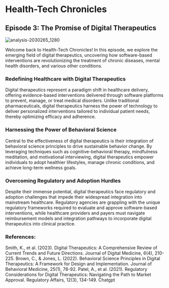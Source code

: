 # Health-Tech Chronicles

## Episode 3: The Promise of Digital Therapeutics

![analysis-2030265_1280](https://github.com/Ondess1/Ondess_GBE/assets/164676566/e4918896-d8a9-4bab-8ebd-41102fbd9a18)


Welcome back to Health-Tech Chronicles! In this episode, we explore the emerging field of digital therapeutics, uncovering how software-based interventions are revolutionizing the treatment of chronic diseases, mental health disorders, and various other conditions.

### Redefining Healthcare with Digital Therapeutics

Digital therapeutics represent a paradigm shift in healthcare delivery, offering evidence-based interventions delivered through software platforms to prevent, manage, or treat medical disorders. Unlike traditional pharmaceuticals, digital therapeutics harness the power of technology to deliver personalized interventions tailored to individual patient needs, thereby optimizing efficacy and adherence.

### Harnessing the Power of Behavioral Science

Central to the effectiveness of digital therapeutics is their integration of behavioral science principles to drive sustainable behavior change. By leveraging techniques such as cognitive-behavioral therapy, mindfulness meditation, and motivational interviewing, digital therapeutics empower individuals to adopt healthier lifestyles, manage chronic conditions, and achieve long-term wellness goals.

### Overcoming Regulatory and Adoption Hurdles

Despite their immense potential, digital therapeutics face regulatory and adoption challenges that impede their widespread integration into mainstream healthcare. Regulatory agencies are grappling with the unique regulatory frameworks required to evaluate and approve software-based interventions, while healthcare providers and payers must navigate reimbursement models and integration pathways to incorporate digital therapeutics into clinical practice.

### References:
Smith, K., et al. (2023). Digital Therapeutics: A Comprehensive Review of Current Trends and Future Directions. Journal of Digital Medicine, 6(4), 210-225.
Brown, C., & Jones, L. (2022). Behavioral Science Principles in Digital Therapeutics: A Framework for Design and Implementation. Journal of Behavioral Medicine, 25(1), 78-92.
Patel, A., et al. (2021). Regulatory Considerations for Digital Therapeutics: Navigating the Path to Market Approval. Regulatory Affairs, 12(3), 134-149.
Chatgpt
